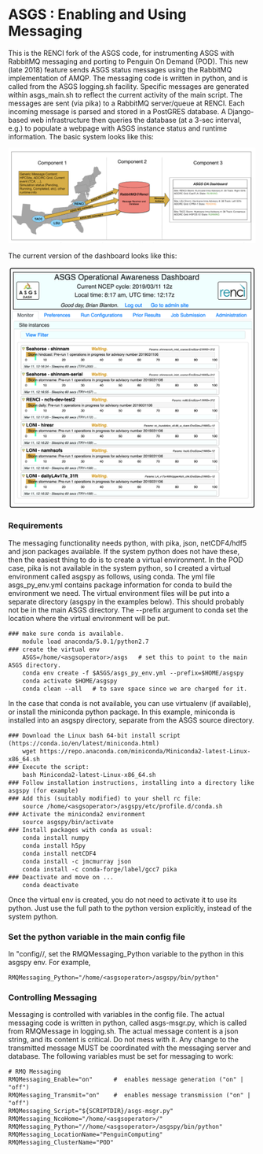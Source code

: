 # ASGS : Enabling and Using Messaging
This is the RENCI fork of the ASGS code, for instrumenting ASGS with RabbitMQ messaging and porting to Penguin On Demand (POD).  This new (late 2018) feature sends ASGS status messages using the RabbitMQ implementation of AMQP.  The messaging code is written in python, and is called from the ASGS logging.sh facility.  Specific messages are generated within asgs_main.sh to reflect the current activity of the main script.  The messages are sent (via pika) to a RabbitMQ server/queue at RENCI.  Each incoming message is parsed and stored in a PostGRES database.  A Django-based web infrastructure then queries the database (at a 3-sec interval, e.g.) to populate a webpage with ASGS instance status and runtime information.  The basic system looks like this: 

![ASGS-Dash-Schem](/doc/figures/asgs-schem.png)


The current version of the dashboard looks like this:

![ASGS-Dash](/doc/figures/asgsdash.png)

### Requirements
The messaging functionality needs python, with pika, json, netCDF4/hdf5 and json packages available.  If the system python does not have these, then the easiest thing to do is to create a virtual environment. In the POD case, pika is not available in the system python, so I created a virtual environment called asgspy as follows, using conda. The yml file asgs_py_env.yml contains package information for conda to build the environment we need.  The virtual environment files will be put into a separate directory (asgspy in the examples below).  This should probably not be in the main ASGS directory. The --prefix argument to conda set the location where the virtual environment will be put.

````
### make sure conda is available.
	module load anaconda/5.0.1/python2.7
### create the virtual env
	ASGS=/home/<asgsoperator>/asgs   # set this to point to the main ASGS directory.
	conda env create -f $ASGS/asgs_py_env.yml --prefix=$HOME/asgspy
	conda activate $HOME/asgspy
	conda clean --all   # to save space since we are charged for it. 
````

In the case that conda is not available, you can use virtualenv (if available), or install the miniconda python package. In this example, miniconda is installed into an asgspy directory, separate from the ASGS source directory. 

````
### Download the Linux bash 64-bit install script (https://conda.io/en/latest/miniconda.html)
	wget https://repo.anaconda.com/miniconda/Miniconda2-latest-Linux-x86_64.sh  
### Execute the script:
	bash Miniconda2-latest-Linux-x86_64.sh
### Follow installation instructions, installing into a directory like asgspy (for example)
### Add this (suitably modified) to your shell rc file: 
	source /home/<asgsoperator>/asgspy/etc/profile.d/conda.sh
### Activate the miniconda2 environment
	source asgspy/bin/activate
### Install packages with conda as usual:
	conda install numpy
	conda install h5py
	conda install netCDF4
	conda install -c jmcmurray json
	conda install -c conda-forge/label/gcc7 pika
### Deactivate and move on ...
	conda deactivate
````
 

Once the virtual env is created, you do not need to activate it to use its python.  Just use the full path to the python version explicitly, instead of the system python.

### Set the python variable in the main config file
In "config/<YYYY>/<your config file>, set the RMQMessaging_Python variable to the python in this asgspy env. For example,
 
````
RMQMessaging_Python="/home/<asgsoperator>/asgspy/bin/python"
````

### Controlling Messaging 
Messaging is controlled with variables in the config file.  The actual messaging code is written in python, called asgs-msgr.py, which is called from RMQMessage in logging.sh.  The actual message content is a json string, and its content is critical.  Do not mess with it.  Any change to the transmitted message MUST be coordinated with the messaging server and database.  The following variables must be set for messaging to work:

````
# RMQ Messaging
RMQMessaging_Enable="on"      #  enables message generation ("on" | "off")
RMQMessaging_Transmit="on"    #  enables message transmission ("on" | "off")
RMQMessaging_Script="${SCRIPTDIR}/asgs-msgr.py"
RMQMessaging_NcoHome="/home/<asgsoperator>/"
RMQMessaging_Python="//home/<asgsoperator>/asgspy/bin/python"
RMQMessaging_LocationName="PenguinComputing"
RMQMessaging_ClusterName="POD"
````


